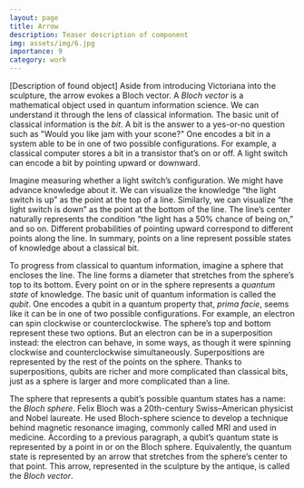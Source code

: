```yaml
---
layout: page
title: Arrow
description: Teaser description of component
img: assets/img/6.jpg
importance: 9
category: work
---
```


[Description of found object] Aside from introducing Victoriana into the sculpture, the arrow evokes a Bloch vector. A _Bloch vector_ is a mathematical object used in quantum information science. We can understand it through the lens of classical information. The basic unit of classical information is the _bit_. A bit is the answer to a yes-or-no question such as "Would you like jam with your scone?" One encodes a bit in a system able to be in one of two possible configurations. For example, a classical computer stores a bit in a transistor that’s on or off. A light switch can encode a bit by pointing upward or downward.

Imagine measuring whether a light switch’s configuration. We might have advance knowledge about it. We can visualize the knowledge “the light switch is up” as the point at the top of a line. Similarly, we can visualize “the light switch is down” as the point at the bottom of the line. The line’s center naturally represents the condition “the light has a 50% chance of being on,” and so on. Different probabilities of pointing upward correspond to different points along the line. In summary, points on a line represent possible states of knowledge about a classical bit.

To progress from classical to quantum information, imagine a sphere that encloses the line. The line forms a diameter that stretches from the sphere’s top to its bottom. Every point on or in the sphere represents a _quantum state_ of knowledge. The basic unit of quantum information is called the _qubit_. One encodes a qubit in a quantum property that, _prima facie_, seems like it can be in one of two possible configurations. For example, an electron can spin clockwise or counterclockwise. The sphere’s top and bottom represent these two options. But an electron can be in a superposition instead: the electron can behave, in some ways, as though it were spinning clockwise and counterclockwise simultaneously. Superpositions are represented by the rest of the points on the sphere. Thanks to superpositions, qubits are richer and more complicated than classical bits, just as a sphere is larger and more complicated than a line. 

The sphere that represents a qubit’s possible quantum states has a name: the _Bloch sphere_. Felix Bloch was a 20th-century Swiss–American physicist and Nobel laureate. He used Bloch-sphere science to develop a technique behind magnetic resonance imaging, commonly called MRI and used in medicine. According to a previous paragraph, a qubit’s quantum state is represented by a point in or on the Bloch sphere. Equivalently, the quantum state is represented by an arrow that stretches from the sphere’s center to that point. This arrow, represented in the sculpture by the antique, is called the _Bloch vector_.